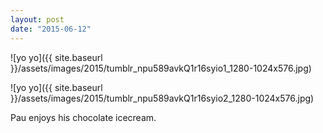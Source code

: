 ```yaml
---
layout: post
date: "2015-06-12"
---
```


![yo yo]({{ site.baseurl }}/assets/images/2015/tumblr_npu589avkQ1r16syio1_1280-1024x576.jpg)

![yo yo]({{ site.baseurl }}/assets/images/2015/tumblr_npu589avkQ1r16syio2_1280-1024x576.jpg)

Pau enjoys his chocolate icecream.
